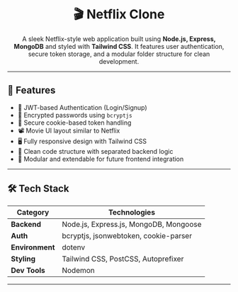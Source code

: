 

<h1 align="center">🎬 Netflix Clone</h1>

<p align="center">
  A sleek Netflix-style web application built using <strong>Node.js, Express, MongoDB</strong> and styled with <strong>Tailwind CSS</strong>. It features user authentication, secure token storage, and a modular folder structure for clean development.
</p>

---

## 🚀 Features

- 🔐 JWT-based Authentication (Login/Signup)
- 🧾 Encrypted passwords using `bcryptjs`
- 🍪 Secure cookie-based token handling
- 📽️ Movie UI layout similar to Netflix
- 🖥️ Fully responsive design with Tailwind CSS
- 🧠 Clean code structure with separated backend logic
- 🔄 Modular and extendable for future frontend integration

---


## 🛠️ Tech Stack

| Category      | Technologies                                      |
|---------------|---------------------------------------------------|
| **Backend**   | Node.js, Express.js, MongoDB, Mongoose            |
| **Auth**      | bcryptjs, jsonwebtoken, cookie-parser             |
| **Environment** | dotenv                                           |
| **Styling**   | Tailwind CSS, PostCSS, Autoprefixer               |
| **Dev Tools** | Nodemon                                           |

---




